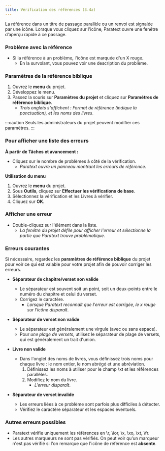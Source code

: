 ```yaml
---
title: Vérification des références (3.4a)
---
```

La référence dans un titre de passage parallèle ou un renvoi est signalée par une icône. Lorsque vous cliquez sur l'icône, Paratext ouvre une fenêtre d’aperçu rapide à ce passage.

### Problème avec la référence

-  Si la référence à un problème, l'icône est marquée d'un X rouge.
    - En la survolant, vous pouvez voir une description du problème.

### Paramètres de la référence biblique

1.  Ouvrez le **menu** du projet.
1.  Développez le menu.
1.  Passez la souris sur **Paramètres du projet** et cliquez sur **Paramètres de référence biblique**.  
     - *Trois onglets s'affichent : Format de référence (indique la ponctuation), et les noms des livres*.

:::caution
Seuls les administrateurs du projet peuvent modifier ces paramètres.
:::
### Pour afficher une liste des erreurs

**À partir de Tâches et avancement :**

-  Cliquez sur le nombre de problèmes à côté de la vérification.
     -  *Paratext ouvre un panneau montrant les erreurs de référence*.

**Utilisation du menu**

1.  Ouvrez le **menu** du projet.
1.  Sous **Outils**, cliquez sur **Effectuer les vérifications de base**.
1.  Sélectionnez la vérification et les Livres à vérifier.
1.  Cliquez sur **OK**.

### Afficher une erreur

-  Double-cliquez sur l'élément dans la liste.
     -  *La fenêtre du projet défile pour afficher l'erreur et sélectionne la partie que Paratext trouve problématique*.

### Erreurs courantes

Si nécessaire, regardez les **paramètres de référence biblique** du projet pour voir ce qui est valable pour votre projet afin de pouvoir corriger les erreurs.

-  **Séparateur de chapitre/verset non valide**
   -  Le séparateur est souvent soit un point, soit un deux-points entre le numéro du chapitre et celui du verset.
     -  Corrigez le caractère.
         -  *Lorsque Paratext reconnaît que l'erreur est corrigée, le x rouge sur l'icône disparaît*.

-  **Séparateur de verset non valide**  
     -  Le séparateur est généralement une virgule (avec ou sans espace).
     -  Pour *une plage de versets*, utilisez le séparateur de plage de versets, qui est généralement un trait d'union.

-  **Livre non valide**  
   - Dans l'onglet des noms de livres, vous définissez trois noms pour chaque livre : le nom entier, le nom abrégé et une abréviation.
       1.  Définissez les noms à utiliser pour le champ \\xt et les références parallèles.  
       1.  Modifiez le nom du livre.
            -  *L'erreur disparaît*.

-  **Séparateur de verset invalide**

     -  Les erreurs liées à ce problème sont parfois plus difficiles à détecter.
     -  Vérifiez le caractère séparateur et les espaces éventuels.

### Autres erreurs possibles

-  Paratext vérifie uniquement les références en \\r, \\ior, \\x, \\xo, \\xt, \\fr.
-  Les autres marqueurs ne sont pas vérifiés. On peut voir qu'un marqueur n'est pas vérifié si l'on remarque que l'icône de référence est **absente**.


